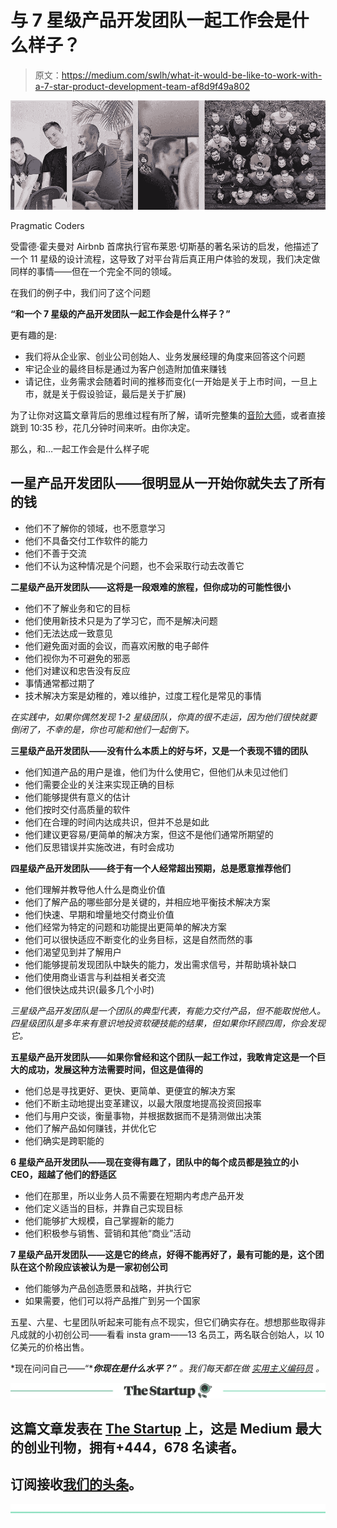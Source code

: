 # 与 7 星级产品开发团队一起工作会是什么样子？

> 原文：<https://medium.com/swlh/what-it-would-be-like-to-work-with-a-7-star-product-development-team-af8d9f49a802>

![](img/2bfc0bac2603749612074f9415fdcf5d.png)

Pragmatic Coders

受雷德·霍夫曼对 Airbnb 首席执行官布莱恩·切斯基的著名采访的启发，他描述了一个 11 星级的设计流程，这导致了对平台背后真正用户体验的发现，我们决定做同样的事情——但在一个完全不同的领域。

在我们的例子中，我们问了这个问题

**“和一个 7 星级的产品开发团队一起工作会是什么样子？”**

更有趣的是:

*   我们将从企业家、创业公司创始人、业务发展经理的角度来回答这个问题
*   牢记企业的最终目标是通过为客户创造附加值来赚钱
*   请记住，业务需求会随着时间的推移而变化(一开始是关于上市时间，一旦上市，就是关于假设验证，最后是关于扩展)

为了让你对这篇文章背后的思维过程有所了解，请听完整集的[音阶大师](https://mastersofscale.com/brian-chesky-handcrafted/)，或者直接跳到 10:35 秒，花几分钟时间来听。由你决定。

那么，和…一起工作会是什么样子呢

## **一星产品开发团队**——很明显从一开始你就失去了所有的钱

*   他们不了解你的领域，也不愿意学习
*   他们不具备交付工作软件的能力
*   他们不善于交流
*   他们不认为这种情况是个问题，也不会采取行动去改善它

**二星级产品开发团队——这将是一段艰难的旅程，但你成功的可能性很小**

*   他们不了解业务和它的目标
*   他们使用新技术只是为了学习它，而不是解决问题
*   他们无法达成一致意见
*   他们避免面对面的会议，而喜欢闲散的电子邮件
*   他们视你为不可避免的邪恶
*   他们对建议和忠告没有反应
*   事情通常都过期了
*   技术解决方案是幼稚的，难以维护，过度工程化是常见的事情

*在实践中，如果你偶然发现 1-2 星级团队，你真的很不走运，因为他们很快就要倒闭了，不幸的是，你也可能和他们一起倒下。*

**三星级产品开发团队——没有什么本质上的好与坏，又是一个表现不错的团队**

*   他们知道产品的用户是谁，他们为什么使用它，但他们从未见过他们
*   他们需要企业的关注来实现正确的目标
*   他们能够提供有意义的估计
*   他们按时交付高质量的软件
*   他们在合理的时间内达成共识，但并不总是如此
*   他们建议更容易/更简单的解决方案，但这不是他们通常所期望的
*   他们反思错误并实施改进，有时会成功

**四星级产品开发团队——终于有一个人经常超出预期，总是愿意推荐他们**

*   他们理解并教导他人什么是商业价值
*   他们了解产品的哪些部分是关键的，并相应地平衡技术解决方案
*   他们快速、早期和增量地交付商业价值
*   他们经常为特定的问题和功能提出更简单的解决方案
*   他们可以很快适应不断变化的业务目标，这是自然而然的事
*   他们渴望见到并了解用户
*   他们能够提前发现团队中缺失的能力，发出需求信号，并帮助填补缺口
*   他们使用商业语言与利益相关者交流
*   他们很快达成共识(最多几个小时)

*三星级产品开发团队是一个团队的典型代表，有能力交付产品，但不能取悦他人。四星级团队是多年来有意识地投资软硬技能的结果，但如果你环顾四周，你会发现它。*

**五星级产品开发团队——如果你曾经和这个团队一起工作过，我敢肯定这是一个巨大的成功，发展这种方法需要时间，但这是值得的**

*   他们总是寻找更好、更快、更简单、更便宜的解决方案
*   他们不断主动地提出变革建议，以最大限度地提高投资回报率
*   他们与用户交谈，衡量事物，并根据数据而不是猜测做出决策
*   他们了解产品如何赚钱，并优化它
*   他们确实是跨职能的

**6 星级产品开发团队——现在变得有趣了，团队中的每个成员都是独立的小 CEO，超越了他们的舒适区**

*   他们在那里，所以业务人员不需要在短期内考虑产品开发
*   他们定义适当的目标，并靠自己实现目标
*   他们能够扩大规模，自己掌握新的能力
*   他们积极参与销售、营销和其他“商业”活动

**7 星级产品开发团队——这是它的终点，好得不能再好了，最有可能的是，这个团队在这个阶段应该被认为是一家初创公司**

*   他们能够为产品创造愿景和战略，并执行它
*   如果需要，他们可以将产品推广到另一个国家

五星、六星、七星团队听起来可能有点不现实，但它们确实存在。想想那些取得非凡成就的小初创公司——看看 insta gram——13 名员工，两名联合创始人，以 10 亿美元的价格出售。

*现在问问自己——“****你现在是什么水平？”*** *。我们每天都在做* [*实用主义编码员*](https://pragmaticcoders.com) *。*

[![](img/308a8d84fb9b2fab43d66c117fcc4bb4.png)](https://medium.com/swlh)

## 这篇文章发表在 [The Startup](https://medium.com/swlh) 上，这是 Medium 最大的创业刊物，拥有+444，678 名读者。

## 订阅接收[我们的头条](https://growthsupply.com/the-startup-newsletter/)。

[![](img/b0164736ea17a63403e660de5dedf91a.png)](https://medium.com/swlh)